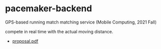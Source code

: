 # pacemaker-backend
GPS-based running match matching service (Mobile Computing, 2021 Fall)

compete in real time with the actual moving distance.


- [proposal.pdf](https://github.com/SeoSeongHo/pacemaker-backend/blob/master/proposal.pdf)
